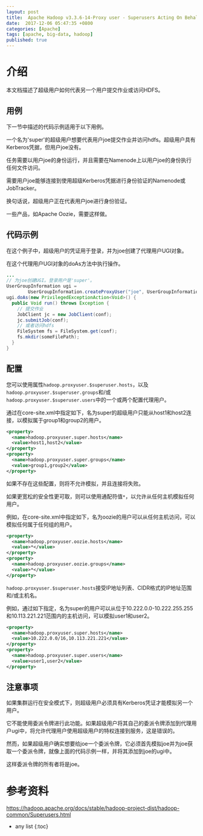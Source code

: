 ```yaml
---
layout: post
title:  Apache Hadoop v3.3.6-14-Proxy user - Superusers Acting On Behalf Of Other Users
date:  2017-12-06 05:47:35 +0800
categories: [Apache]
tags: [apache, big-data, hadoop]
published: true
---
```


# 介绍

本文档描述了超级用户如何代表另一个用户提交作业或访问HDFS。

## 用例

下一节中描述的代码示例适用于以下用例。

一个名为'super'的超级用户想要代表用户joe提交作业并访问hdfs。超级用户具有Kerberos凭据，但用户joe没有。

任务需要以用户joe的身份运行，并且需要在Namenode上以用户joe的身份执行任何文件访问。

需要用户joe能够连接到使用超级Kerberos凭据进行身份验证的Namenode或JobTracker。

换句话说，超级用户正在代表用户joe进行身份验证。

一些产品，如Apache Oozie，需要这样做。

## 代码示例

在这个例子中，超级用户的凭证用于登录，并为joe创建了代理用户UGI对象。

在这个代理用户UGI对象的doAs方法中执行操作。

```java
...
// 为joe创建UGI。登录用户是'super'。
UserGroupInformation ugi =
        UserGroupInformation.createProxyUser("joe", UserGroupInformation.getLoginUser());
ugi.doAs(new PrivilegedExceptionAction<Void>() {
  public Void run() throws Exception {
    // 提交作业
    JobClient jc = new JobClient(conf);
    jc.submitJob(conf);
    // 或者访问hdfs
    FileSystem fs = FileSystem.get(conf);
    fs.mkdir(someFilePath);
  }
}
```

## 配置

您可以使用属性`hadoop.proxyuser.$superuser.hosts`，以及`hadoop.proxyuser.$superuser.groups`和/或`hadoop.proxyuser.$superuser.users`中的一个或两个配置代理用户。

通过在core-site.xml中指定如下，名为super的超级用户只能从host1和host2连接，以模拟属于group1和group2的用户。

```xml
<property>
  <name>hadoop.proxyuser.super.hosts</name>
  <value>host1,host2</value>
</property>
<property>
  <name>hadoop.proxyuser.super.groups</name>
  <value>group1,group2</value>
</property>
```

如果不存在这些配置，则将不允许模拟，并且连接将失败。

如果更宽松的安全性更可取，则可以使用通配符值`*`，以允许从任何主机模拟任何用户。

例如，在core-site.xml中指定如下，名为oozie的用户可以从任何主机访问，可以模拟任何属于任何组的用户。

```xml
<property>
  <name>hadoop.proxyuser.oozie.hosts</name>
  <value>*</value>
</property>
<property>
  <name>hadoop.proxyuser.oozie.groups</name>
  <value>*</value>
</property>
```

`hadoop.proxyuser.$superuser.hosts`接受IP地址列表、CIDR格式的IP地址范围和/或主机名。

例如，通过如下指定，名为super的用户可以从位于10.222.0.0-10.222.255.255和10.113.221.221范围内的主机访问，可以模拟user1和user2。

```xml
<property>
  <name>hadoop.proxyuser.super.hosts</name>
  <value>10.222.0.0/16,10.113.221.221</value>
</property>
<property>
  <name>hadoop.proxyuser.super.users</name>
  <value>user1,user2</value>
</property>
```

## 注意事项

如果集群运行在安全模式下，则超级用户必须具有Kerberos凭证才能模拟另一个用户。

它不能使用委派令牌进行此功能。如果超级用户将其自己的委派令牌添加到代理用户ugi中，将允许代理用户使用超级用户的特权连接到服务，这是错误的。

然而，如果超级用户确实想要给joe一个委派令牌，它必须首先模拟joe并为joe获取一个委派令牌，就像上面的代码示例一样，并将其添加到joe的ugi中。

这样委派令牌的所有者将是joe。

# 参考资料

https://hadoop.apache.org/docs/stable/hadoop-project-dist/hadoop-common/Superusers.html

* any list
{:toc}